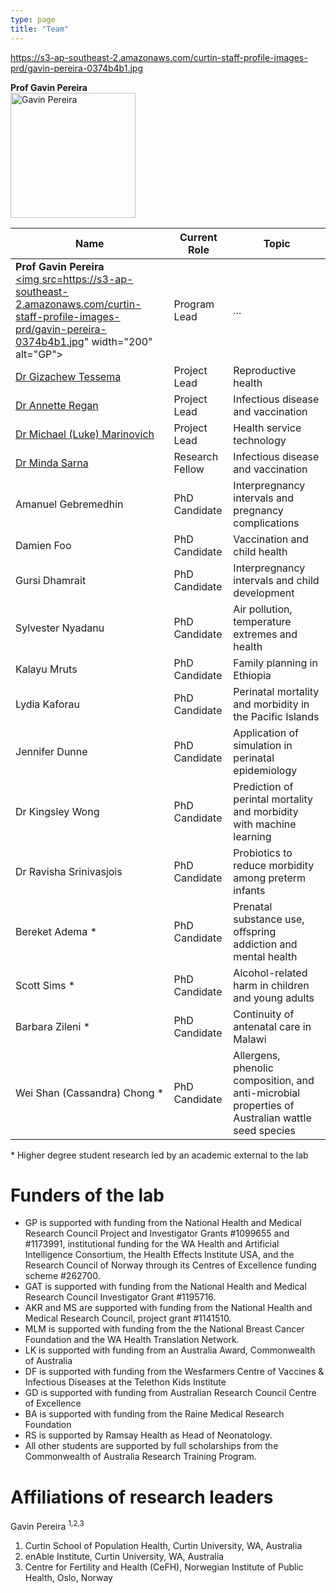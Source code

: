 ```yaml
---
type: page
title: "Team"
---
```


https://s3-ap-southeast-2.amazonaws.com/curtin-staff-profile-images-prd/gavin-pereira-0374b4b1.jpg

**Prof Gavin Pereira** <br/> <a href="https://research.curtin.edu.au/researcher/gavin-pereira-0374b4b1/"><img src="https://s3-ap-southeast-2.amazonaws.com/curtin-staff-profile-images-prd/gavin-pereira-0374b4b1.jpg" width="200" alt="Gavin Pereira"></a>

| Name | Current Role | Topic |
| --------------- | --------------- | --------------- |
| **Prof Gavin Pereira** <br/> <a href="https://research.curtin.edu.au/researcher/gavin-pereira-0374b4b1/"><img src=https://s3-ap-southeast-2.amazonaws.com/curtin-staff-profile-images-prd/gavin-pereira-0374b4b1.jpg" width="200" alt="GP"></a> | Program Lead | ... |
| [Dr Gizachew Tessema](https://research.curtin.edu.au/researcher/gizachew-tessema-f47032fa/) | Project Lead | Reproductive health|
| [Dr Annette Regan](https://research.curtin.edu.au/researcher/annette-regan-a3602cf2/) | Project Lead  | Infectious disease and vaccination|
| [Dr Michael (Luke) Marinovich](https://research.curtin.edu.au/researcher/luke-marinovich-e13bed6c/) | Project Lead  | Health service technology |
| [Dr Minda Sarna](https://research.curtin.edu.au/researcher/minda-sarna-274063e4/)| Research Fellow  | Infectious disease and vaccination |
| Amanuel Gebremedhin | PhD Candidate  | Interpregnancy intervals and pregnancy complications |
| Damien Foo | PhD Candidate  | Vaccination and child health |
| Gursi Dhamrait | PhD Candidate  | Interpregnancy intervals and child development |
| Sylvester Nyadanu | PhD Candidate  | Air pollution, temperature extremes and health |
| Kalayu Mruts | PhD Candidate  | Family planning in Ethiopia |
| Lydia Kaforau | PhD Candidate  | Perinatal mortality and morbidity in the Pacific Islands |
| Jennifer Dunne | PhD Candidate  | Application of simulation in perinatal epidemiology |
| Dr Kingsley Wong | PhD Candidate  | Prediction of perintal mortality and morbidity with machine learning |
| Dr Ravisha Srinivasjois | PhD Candidate | Probiotics to reduce morbidity among preterm infants |
| Bereket Adema * | PhD Candidate  | Prenatal substance use, offspring addiction and mental health |
| Scott Sims * | PhD Candidate  | Alcohol-related harm in children and young adults |
| Barbara Zileni * | PhD Candidate | Continuity of antenatal care in Malawi |
| Wei Shan (Cassandra) Chong * | PhD Candidate | Allergens, phenolic composition, and anti-microbial properties of Australian wattle seed species |

\* Higher degree student research led by an academic external to the lab

# Funders of the lab

* GP is supported with funding from the National Health and Medical Research Council Project and Investigator Grants #1099655 and #1173991, institutional funding for the WA Health and Artificial Intelligence Consortium, the Health Effects Institute USA, and the Research Council of Norway through its Centres of Excellence funding scheme #262700. 
* GAT is supported with funding from the National Health and Medical Research Council Investigator Grant #1195716.
* AKR and MS are supported with funding from the National Health and Medical Research Council, project grant #1141510.
* MLM is supported with funding from the the National Breast Cancer Foundation and the WA Health Translation Network.
* LK is supported with funding from an Australia Award, Commonwealth of Australia
* DF is supported with funding from the Wesfarmers Centre of Vaccines & Infectious Diseases at the Telethon Kids Institute
* GD is supported with funding from Australian Research Council Centre of Excellence 
* BA is supported with funding from the Raine Medical Research Foundation
* RS is supported by Ramsay Health as Head of Neonatology. 
* All other students are supported by full scholarships from the Commonwealth of Australia Research Training Program. 

# Affiliations of research leaders

Gavin Pereira <sup>1,2,3</sup> 
1. Curtin School of Population Health, Curtin University, WA, Australia 
2. enAble Institute, Curtin University, WA, Australia 
3. Centre for Fertility and Health (CeFH), Norwegian Institute of Public Health, Oslo, Norway

